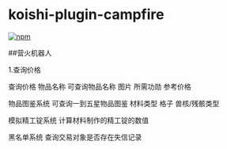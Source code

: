 # koishi-plugin-campfire

[![npm](https://img.shields.io/npm/v/koishi-plugin-campfire?style=flat-square)](https://www.npmjs.com/package/koishi-plugin-campfire)

##营火机器人 

1.查询价格

查询价格 物品名称
可查询物品名称 图片 所需功勋 参考价格

物品图鉴系统
可查询一到五星物品图鉴 材料类型 格子 兽核/残骸类型 

模拟精工锭系统 
计算材料制作的精工锭的数值

黑名单系统
查询交易对象是否存在失信记录